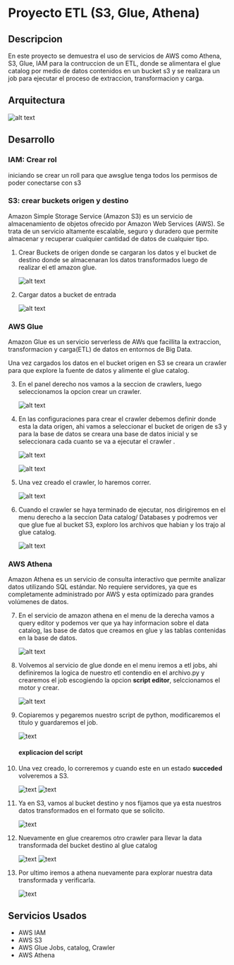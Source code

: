 # Proyecto ETL (S3, Glue, Athena)

## Descripcion

En este proyecto se demuestra el uso de servicios de AWS como Athena, S3, Glue, IAM para la contruccion de un ETL, donde se alimentara el glue catalog por medio de datos contenidos en un bucket s3 y se realizara un job para ejecutar el proceso de extraccion, transformacion y carga.

## Arquitectura

![alt text](<arquitectura.png>)

## Desarrollo

### IAM: Crear rol

iniciando se crear un roll para que awsglue tenga todos los permisos de poder conectarse con s3

### S3: crear buckets origen y destino

Amazon Simple Storage Service (Amazon S3) es un servicio de almacenamiento de objetos ofrecido por Amazon Web Services (AWS). Se trata de un servicio altamente escalable, seguro y duradero que permite almacenar y recuperar cualquier cantidad de datos de cualquier tipo.

1. Crear Buckets de origen donde se cargaran los datos y el bucket de destino donde se almacenaran los datos transformados luego de realizar el etl amazon glue.

    ![alt text](img/img1.png)

2. Cargar datos a bucket de entrada 

    ![alt text](img/img2.png)

### AWS Glue

Amazon Glue es un servicio serverless de AWs que facillita la extraccion, transformacion y carga(ETL) de datos en entornos de Big Data.

Una vez cargados los datos en el bucket origen en S3 se creara un crawler para que explore la fuente de datos y alimente el glue catalog.

3. En el panel derecho nos vamos a la seccion de crawlers, luego seleccionamos la opcion crear un crawler.

    ![alt text](img/img3.png)

4. En las configuraciones para crear el crawler debemos definir donde esta la data origen, ahi vamos a seleccionar el bucket de origen de s3 y para la base de datos se creara una base de datos inicial y se seleccionara cada cuanto se va a ejecutar el crawler .

    ![alt text](img/img4.png)



    ![alt text](img/img5.png)

5. Una vez creado el crawler, lo haremos correr.


    ![alt text](img/img6.png)

6. Cuando el crawler se haya terminado de ejecutar, nos dirigiremos en el menu derecho a la seccion Data catalog/ Databases y podremos ver que glue fue al bucket S3, exploro los archivos que habian y los trajo al glue catalog.

    ![alt text](img/img7.png)

### AWS Athena

Amazon Athena es un servicio de consulta interactivo que permite analizar datos utilizando SQL estándar. No requiere servidores, ya que es completamente administrado por AWS y esta optimizado para grandes volúmenes de datos.

7. En el servicio de amazon athena en el menu de la derecha vamos a query editor y podemos ver que ya hay informacion sobre el data catalog, las base de datos que creamos en glue y las tablas contenidas en la base de datos.

    ![alt text](img/img8.png)

8. Volvemos al servicio de glue donde en el menu iremos a etl jobs, ahi definiremos la logica de nuestro etl contendio en el archivo.py y crearemos el job escogiendo la opcion **script editor**, selccionamos el motor y crear.


    ![alt text](img/img9.png)

9. Copiaremos y pegaremos nuestro script de python, modificaremos el titulo y guardaremos el job.
    
    ![text](img/img10.png) 

    #### explicacion del script




    
10. Una vez creado, lo correremos y cuando este en un estado **succeded** volveremos a S3.

    ![text](img/img11.png) 
    ![text](img/img12.png) 

11. Ya en S3, vamos al bucket destino y nos fijamos que ya esta nuestros datos transformados en el formato que se solicito.

    ![text](img/img13.png) 

12. Nuevamente en glue crearemos otro crawler para llevar la data transformada del bucket destino al glue catalog 

    ![text](img/img14.png) 
    ![text](img/img15.png) 

13. Por ultimo iremos a athena nuevamente para explorar nuestra data transformada y verificarla.

    ![text](img/img16.png)

## Servicios Usados

* AWS IAM
* AWS S3
* AWS Glue Jobs, catalog, Crawler
* AWS Athena

